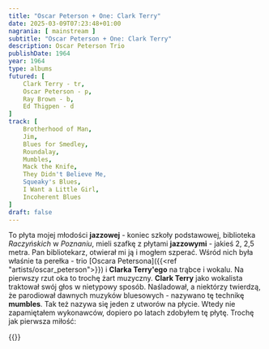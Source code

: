 ```yaml
---
title: "Oscar Peterson + One: Clark Terry"
date: 2025-03-09T07:23:48+01:00
nagrania: [ mainstream ]
subtitle: "Oscar Peterson + One: Clark Terry"
description: Oscar Peterson Trio
publishDate: 1964
year: 1964
type: albums
futured: [
    Clark Terry - tr,
    Oscar Peterson - p,
    Ray Brown - b,
    Ed Thigpen - d
]
track: [
    Brotherhood of Man,
    Jim,
    Blues for Smedley,
    Roundalay,
    Mumbles,
    Mack the Knife,
    They Didn't Believe Me,
    Squeaky's Blues,
    I Want a Little Girl,
    Incoherent Blues
]
draft: false
---
```

To płyta mojej młodości __jazzowej__ - koniec szkoły podstawowej, biblioteka *Raczyńskich* w *Poznaniu*, mieli szafkę z płytami __jazzowymi__ - jakieś 2, 2,5
metra. Pan bibliotekarz, otwierał mi ją i mogłem szperać. Wśród nich była właśnie ta perełka - trio [Oscara Petersona]({{<ref "artists/oscar_peterson">}}) i
__Clarka Terry\'ego__ na trąbce i wokalu. Na pierwszy rzut oka to trochę żart muzyczny. __Clark Terry__ jako wokalista traktował swój głos w nietypowy sposób.
Naśladował, a niektórzy twierdzą, że parodiował dawnych muzyków bluesowych - nazywano tę technikę __mumbles__. Tak też nazywa się jeden z utworów na płycie.
Wtedy nie zapamiętałem wykonawców, dopiero po latach zdobyłem tę płytę. Trochę jak pierwsza miłość:

{{<youtube-playlist id="OLAK5uy_l5_1GGKck8iKZGxZ3B_MeV7OzNbEbbTbw">}}
